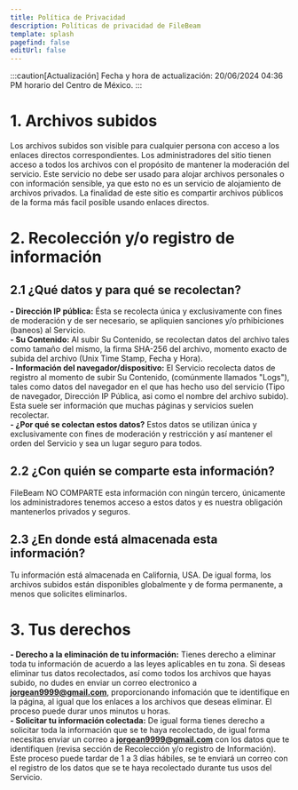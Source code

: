 ```yaml
---
title: Política de Privacidad
description: Políticas de privacidad de FileBeam
template: splash
pagefind: false
editUrl: false
---
```


:::caution[Actualización]
Fecha y hora de actualización: 20/06/2024 04:36 PM horario del Centro de México.
:::

# 1. Archivos subidos

Los archivos subidos son visible para cualquier persona con acceso a los enlaces directos correspondientes. Los administradores del sitio tienen acceso a todos los archivos con el propósito de mantener la moderación del servicio.
Este servicio no debe ser usado para alojar archivos personales o con información sensible, ya que esto no es un servicio de alojamiento de archivos privados. La finalidad de este sitio es compartir archivos públicos de la forma más facil posible usando enlaces directos.

# 2. Recolección y/o registro de información
## 2.1 ¿Qué datos y para qué se recolectan?

**- Dirección IP pública:** Ésta se recolecta única y exclusivamente con fines de moderación y de ser necesario, se apliquien sanciones y/o prhibiciones (baneos) al Servicio. <br>
**- Su Contenido:** Al subir Su Contenido, se recolectan datos del archivo tales como tamaño del mismo, la firma SHA-256 del archivo, momento exacto de subida del archivo (Unix Time Stamp, Fecha y Hora).<br>
**- Información del navegador/dispositivo:** El Servicio recolecta datos de registro al momento de subir Su Contenido, (comúnmente llamados "Logs"), tales como datos del navegador en el que has hecho uso del servicio (Tipo de navegador, Dirección IP Pública, asi como el nombre del archivo subido). Esta suele ser información que muchas páginas y servicios suelen recolectar.<br>
**- ¿Por qué se colectan estos datos?** Estos datos se utilizan única y exclusivamente con fines de moderación y restricción y así mantener el orden del Servicio y sea un lugar seguro para todos.

## 2.2 ¿Con quién se comparte esta información?

FileBeam NO COMPARTE esta información con ningún tercero, únicamente los administradores tenemos acceso a estos datos y es nuestra obligación mantenerlos privados y seguros.

## 2.3 ¿En donde está almacenada esta información?

Tu información está almacenada en California, USA. De igual forma, los archivos subidos están disponibles globalmente y de forma permanente, a menos que solicites eliminarlos.

# 3. Tus derechos
**- Derecho a la eliminación de tu información:** Tienes derecho a eliminar toda tu información de acuerdo a las leyes aplicables en tu zona. Si deseas eliminar tus datos recolectados, así como todos los archivos que hayas subido, no dudes en enviar un correo electronico a **jorgean9999@gmail.com**, proporcionando infomación que te identifique en la página, al igual que los enlaces a los archivos que deseas eliminar. El proceso puede durar unos minutos u horas. <br>
**- Solicitar tu información colectada:** De igual forma tienes derecho a solicitar toda la información que se te haya recolectado, de igual forma necesitas enviar un correo a **jorgean9999@gmail.com** con los datos que te identifiquen (revisa sección de Recolección y/o registro de Información). Este proceso puede tardar de 1 a 3 días hábiles, se te enviará un correo con el registro de los datos que se te haya recolectado durante tus usos del Servicio. <br>
